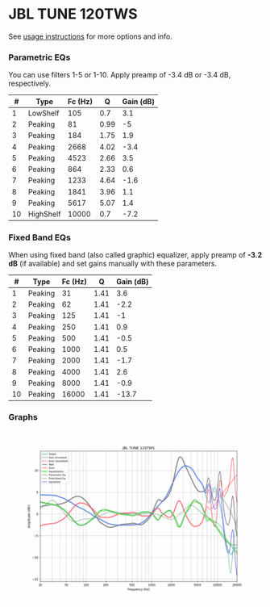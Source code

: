 # JBL TUNE 120TWS
See [usage instructions](https://github.com/jaakkopasanen/AutoEq#usage) for more options and info.

### Parametric EQs
You can use filters 1-5 or 1-10. Apply preamp of -3.4 dB or -3.4 dB, respectively.

|   # | Type      |   Fc (Hz) |    Q |   Gain (dB) |
|-----|-----------|-----------|------|-------------|
|   1 | LowShelf  |       105 | 0.7  |         3.1 |
|   2 | Peaking   |        81 | 0.99 |        -5   |
|   3 | Peaking   |       184 | 1.75 |         1.9 |
|   4 | Peaking   |      2668 | 4.02 |        -3.4 |
|   5 | Peaking   |      4523 | 2.66 |         3.5 |
|   6 | Peaking   |       864 | 2.33 |         0.6 |
|   7 | Peaking   |      1233 | 4.64 |        -1.6 |
|   8 | Peaking   |      1841 | 3.96 |         1.1 |
|   9 | Peaking   |      5617 | 5.07 |         1.4 |
|  10 | HighShelf |     10000 | 0.7  |        -7.2 |

### Fixed Band EQs
When using fixed band (also called graphic) equalizer, apply preamp of **-3.2 dB** (if available) and set gains manually with these parameters.

|   # | Type    |   Fc (Hz) |    Q |   Gain (dB) |
|-----|---------|-----------|------|-------------|
|   1 | Peaking |        31 | 1.41 |         3.6 |
|   2 | Peaking |        62 | 1.41 |        -2.2 |
|   3 | Peaking |       125 | 1.41 |        -1   |
|   4 | Peaking |       250 | 1.41 |         0.9 |
|   5 | Peaking |       500 | 1.41 |        -0.5 |
|   6 | Peaking |      1000 | 1.41 |         0.5 |
|   7 | Peaking |      2000 | 1.41 |        -1.7 |
|   8 | Peaking |      4000 | 1.41 |         2.6 |
|   9 | Peaking |      8000 | 1.41 |        -0.9 |
|  10 | Peaking |     16000 | 1.41 |       -13.7 |

### Graphs
![](./JBL%20TUNE%20120TWS.png)
